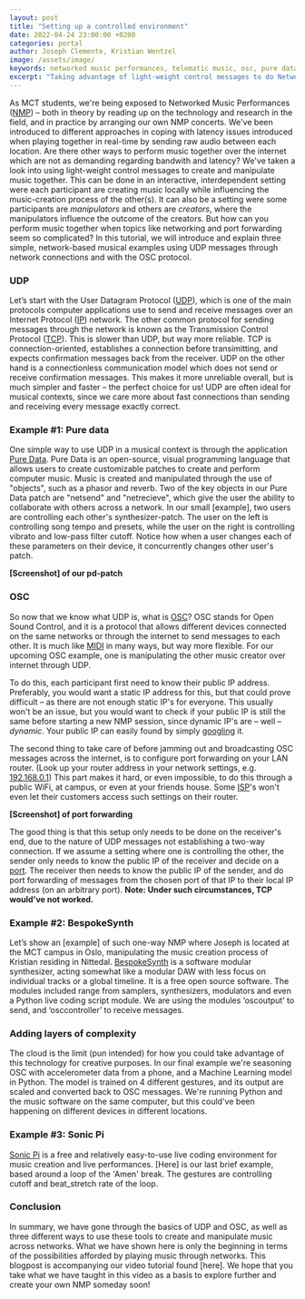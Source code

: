 ```yaml
---
layout: post
title: "Setting up a controlled environment"
date: 2022-04-24 23:00:00 +0200
categories: portal
author: Joseph Clemente, Kristian Wentzel
image: /assets/image/
keywords: networked music performances, telematic music, osc, pure data, bespokesynth, sonic pi
excerpt: "Taking advantage of light-weight control messages to do Networked Music Performances"
---
```


<!-- Alternative title: "Testing 5G Networked Music Performances" -->

As MCT students, we're being exposed to Networked Music Performances ([NMP](https://en.wikipedia.org/wiki/Networked_music_performance)) – both in theory by reading up on the technology and research in the field, and in practice by arranging our own NMP concerts. We've been introduced to different approaches in coping with latency issues introduced when playing together in real-time by sending raw audio between each location. Are there other ways to perform music together over the internet which are not as demanding regarding bandwith and latency? We've taken a look into using light-weight control messages to create and manipulate music together. This can be done in an interactive, interdependent setting were each participant are creating music locally while influencing the music-creation process of the other(s). It can also be a setting were some participants are *manipulators* and others are *creators*, where the manipulators influence the outcome of the creators. But how can you perform music together when topics like networking and port forwarding seem so complicated? In this tutorial, we will introduce and explain three simple, network-based musical examples using UDP messages through network connections and with the OSC protocol.

### UDP
Let’s start with the User Datagram Protocol ([UDP](https://en.wikipedia.org/wiki/User_Datagram_Protocol)), which is one of the main protocols computer applications use to send and receive messages over an Internet Protocol ([IP](https://en.wikipedia.org/wiki/Internet_Protocol)) network. The other common protocol for sending messages through the network is known as the Transmission Control Protocol ([TCP](https://en.wikipedia.org/wiki/Transmission_Control_Protocol)). This is slower than UDP, but way more reliable. TCP is connection-oriented, establishes a connection before transimitting, and expects confirmation messages back from the receiver. UDP on the other hand is a connectionless communication model which does not send or receive confirmation messages. This makes it more unreliable overall, but is much simpler and faster – the perfect choice for us! UDP are often ideal for musical contexts, since we care more about fast connections than sending and receiving every message exactly correct.

### Example #1: Pure data
One simple way to use UDP in a musical context is through the application [Pure Data](https://puredata.info/). Pure Data is an open-source, visual programming language that allows users to create customizable patches to create and perform computer music. Music is created and manipulated through the use of "objects", such as a phasor and reverb. Two of the key objects in our Pure Data patch are "netsend" and "netrecieve", which give the user the ability to collaborate with others across a network. In our small [example], two users are controlling each other's synthesizer-patch. The user on the left is controlling song tempo and presets, while the user on the right is controlling vibrato and low-pass filter cutoff. Notice how when a user changes each of these parameters on their device, it concurrently changes other user's patch.

**[Screenshot] of our pd-patch**

### OSC
So now that we know what UDP is, what is [OSC](https://en.wikipedia.org/wiki/Open_Sound_Control)? OSC stands for Open Sound Control, and it is a protocol that allows different devices connected on the same networks or through the internet to send messages to each other. It is much like [MIDI](https://en.wikipedia.org/wiki/MIDI) in many ways, but way more flexible. For our upcoming OSC example, one is manipulating the other music creator over internet through UDP.

To do this, each participant first need to know their public IP address. Preferably, you would want a static IP address for this, but that could prove difficult – as there are not enough static IP's for everyone. This usually won't be an issue, but you would want to check if your public IP is still the same before starting a new NMP session, since dynamic IP's are – well – *dynamic*. Your public IP can easily found by simply [googling](https://www.google.com/search?q=what+is+my+ip) it.

The second thing to take care of before jamming out and broadcasting OSC messages across the internet, is to configure port forwarding on your LAN router. (Look up your router address in your network settings, e.g. [192.168.0.1](http://192.168.0.1/)) This part makes it hard, or even impossible, to do this through a public WiFi, at campus, or even at your friends house. Some [ISP](https://en.wikipedia.org/wiki/Internet_service_provider)'s won't even let their customers access such settings on their router.

**[Screenshot] of port forwarding**

The good thing is that this setup only needs to be done on the receiver's end, due to the nature of UDP messages not establishing a two-way connection. If we assume a setting where one is controlling the other, the sender only needs to know the public IP of the receiver and decide on a [port](https://en.wikipedia.org/wiki/List_of_TCP_and_UDP_port_numbers). The receiver then needs to know the public IP of the sender, and do port forwarding of messages from the chosen port of that IP to their local IP address (on an arbitrary port). **Note: Under such circumstances, TCP would've not worked.**

### Example #2: BespokeSynth
Let’s show an [example] of such one-way NMP where Joseph is located at the MCT campus in Oslo, manipulating the music creation process of Kristian residing in Nittedal. [BespokeSynth](https://www.bespokesynth.com/) is a software modular synthesizer, acting somewhat like a modular DAW with less focus on individual tracks or a global timeline. It is a free open source software. The modules included range from samplers, synthesizers, modulators and even a Python live coding script module. We are using the modules ‘oscoutput’ to send, and ‘osccontroller’ to receive messages.

### Adding layers of complexity
The cloud is the limit (pun intended) for how you could take advantage of this technology for creative purposes. In our final example we're seasoning OSC with accelerometer data from a phone, and a Machine Learning model in Python. The model is trained on 4 different gestures, and its output are scaled and converted back to OSC messages. We're running Python and the music software on the same computer, but this could've been happening on different devices in different locations.

### Example #3: Sonic Pi
[Sonic Pi](https://sonic-pi.net/) is a free and relatively easy-to-use live coding environment for music creation and live performances. [Here] is our last brief example, based around a loop of the 'Amen' break. The gestures are controlling cutoff and beat_stretch rate of the loop.

### Conclusion
In summary, we have gone through the basics of UDP and OSC, as well as three different ways to use these tools to create and manipulate music across networks. What we have shown here is only the beginning in terms of the possibilities afforded by playing music through networks. This blogpost is accompanying our video tutorial found [here]. We hope that you take what we have taught in this video as a basis to explore further and create your own NMP someday soon!
